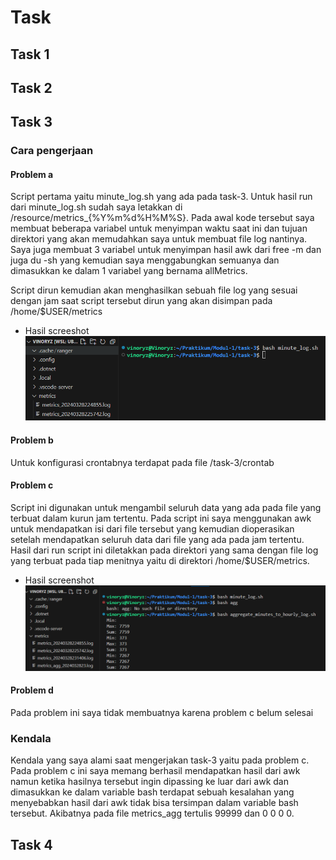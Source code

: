# Task
## Task 1


## Task 2


## Task 3
### Cara pengerjaan
#### Problem a
Script pertama yaitu minute_log.sh yang ada pada task-3. Untuk hasil run dari minute_log.sh sudah saya letakkan di /resource/metrics_{%Y%m%d%H%M%S}.
Pada awal kode tersebut saya membuat beberapa variabel untuk menyimpan waktu saat ini dan tujuan direktori yang akan memudahkan saya untuk membuat file log nantinya. Saya juga membuat 3 variabel untuk menyimpan hasil awk dari free -m dan juga du -sh yang kemudian saya menggabungkan semuanya dan dimasukkan ke dalam 1 variabel yang bernama allMetrics.

Script dirun kemudian akan menghasilkan sebuah file log yang sesuai dengan jam saat script tersebut dirun yang akan disimpan pada /home/$USER/metrics
- Hasil screeshot
  ![3a](task-3/3a.png)
  
#### Problem b
Untuk konfigurasi crontabnya terdapat pada file /task-3/crontab

#### Problem c
Script ini digunakan untuk mengambil seluruh data yang ada pada file yang terbuat dalam kurun jam tertentu. Pada script ini saya menggunakan awk untuk mendapatkan isi dari file tersebut yang kemudian dioperasikan setelah mendapatkan seluruh data dari file yang ada pada jam tertentu. Hasil dari run script ini diletakkan pada direktori yang sama dengan file log yang terbuat pada tiap menitnya yaitu di direktori /home/$USER/metrics.
- Hasil screenshot
  ![3c](task-3/3c.png)

#### Problem d
Pada problem ini saya tidak membuatnya karena problem c belum selesai

### Kendala
Kendala yang saya alami saat mengerjakan task-3 yaitu pada problem c. Pada problem c ini saya memang berhasil mendapatkan hasil dari awk namun ketika hasilnya tersebut ingin dipassing ke luar dari awk dan dimasukkan ke dalam variable bash terdapat sebuah kesalahan yang menyebabkan hasil dari awk tidak bisa tersimpan dalam variable bash tersebut. Akibatnya pada file metrics_agg tertulis 99999 dan 0 0 0 0.

## Task 4


